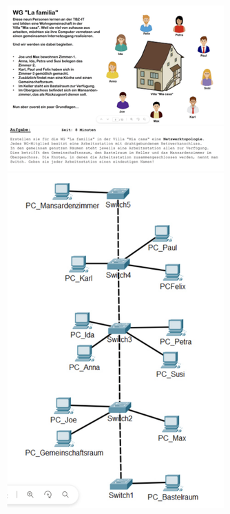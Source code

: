![PDF als Bild](../../Bilder/Aufgabe1_1Tag1.png)
![PDF als Bild](../../Bilder/Aufgabe1_2Tag1.png)
![PDF als Bild](../../Bilder/Aufgabe1_3Tag1.png)

